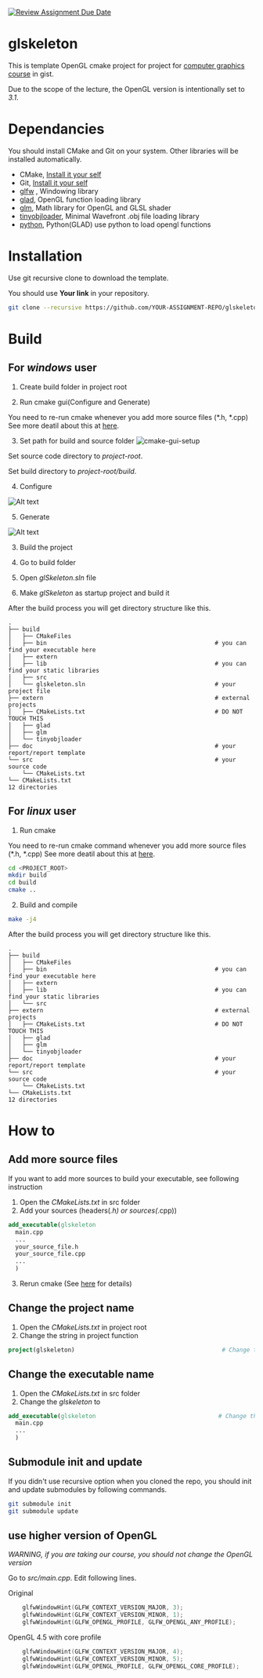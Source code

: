 [![Review Assignment Due Date](https://classroom.github.com/assets/deadline-readme-button-24ddc0f5d75046c5622901739e7c5dd533143b0c8e959d652212380cedb1ea36.svg)](https://classroom.github.com/a/ZFRn5Eo6)
# glskeleton

This is template OpenGL cmake project for project for [computer graphics course](https://cglab.gist.ac.kr/courses.html) in gist.

Due to the scope of the lecture, the OpenGL version is intentionally set to *3.1*.


# Dependancies

You should install CMake and Git on your system.
Other libraries will be installed automatically.
- CMake, [Install it your self](https://cmake.org/download/)
- Git, [Install it your self](https://git-scm.com/downloads)
- [glfw](https://github.com/glfw/glfw.git) , Windowing library 
- [glad](https://github.com/Dav1dde/glad.git), OpenGL function loading library
- [glm](https://github.com/g-truc/glm.git), Math library for OpenGL and GLSL shader
- [tinyobjloader](https://github.com/syoyo/tinyobjloader.git), Minimal Wavefront .obj file loading library
- [python](https://www.python.org/downloads/), Python(GLAD) use python to load opengl functions


# Installation

Use git recursive clone to download the template.

You should use **Your link** in your repository.
```sh
git clone --recursive https://github.com/YOUR-ASSIGNMENT-REPO/glskeleton.git
```


# Build

## For *windows* user

1. Create build folder in project root


2. Run cmake gui(Configure and Generate)

You need to re-run cmake whenever you add more source files (\*.h, \*.cpp)
See more deatil about this at [here](#add-more-source-files).


3. Set path for build and source folder
  ![cmake-gui-setup](doc/cmake-gui-setup.PNG)

Set source code directory to *project-root*.

Set build directory to *project-root/build*.

4. Configure

  ![Alt text](doc/cmake-configure.PNG)

5. Generate

  ![Alt text](doc/cmake-generate.PNG)

3. Build the project

  1. Go to build folder
  2. Open *glSkeleton.sln* file
  3. Make *glSkeleton* as startup project and build it


After the build process you will get directory structure like this.
```
.
├── build 
│   ├── CMakeFiles
│   ├── bin                                                # you can find your executable here
│   ├── extern
│   ├── lib                                                # you can find your static libraries
│   ├── src
│   └── glskeleton.sln                                     # your project file
├── extern                                                 # external projects
│   ├── CMakeLists.txt                                     # DO NOT TOUCH THIS
│   ├── glad
│   ├── glm
│   └── tinyobjloader
├── doc                                                    # your report/report template
└── src                                                    # your source code
    └── CMakeLists.txt
└── CMakeLists.txt
12 directories
```


## For *linux* user


1. Run cmake

You need to re-run cmake command whenever you add more source files (\*.h, \*.cpp)
See more deatil about this at [here](#add-more-source-files).
```sh
cd <PROJECT_ROOT>
mkdir build
cd build
cmake ..
```

2. Build and compile

```sh
make -j4
```


After the build process you will get directory structure like this.
```
.
├── build 
│   ├── CMakeFiles
│   ├── bin                                                # you can find your executable here
│   ├── extern
│   ├── lib                                                # you can find your static libraries
│   └── src
├── extern                                                 # external projects
│   ├── CMakeLists.txt                                     # DO NOT TOUCH THIS
│   ├── glad
│   ├── glm
│   └── tinyobjloader
├── doc                                                    # your report/report template
└── src                                                    # your source code
    └── CMakeLists.txt
└── CMakeLists.txt
12 directories
```



# How to

## Add more source files

If you want to add more sources to build your executable, see following instruction

1. Open the *CMakeLists.txt* in src folder
2. Add your sources (headers(*.h) or sources(*.cpp))

```cmake
add_executable(glskeleton
  main.cpp
  ...
  your_source_file.h
  your_source_file.cpp
  ...
  )
```

3. Rerun cmake (See [here](#build) for details)

## Change the project name

1. Open the *CMakeLists.txt* in project root
2. Change the string in project function

```cmake
project(glskeleton)                                          # Change this
```

## Change the executable name


1. Open the *CMakeLists.txt* in src folder
2. Change the *glskeleton* to 

```cmake
add_executable(glskeleton                                   # Change this word
  main.cpp
  ...
  )
```


## Submodule init and update


If you didn't use recursive option when you cloned the repo, you should init and update submodules by following commands.
```sh
git submodule init
git submodule update
```

## use higher version of OpenGL


_WARNING, if you are taking our course, you should not change the OpenGL version_

Go to *src/main.cpp*.
Edit following lines.

Original
```c++
    glfwWindowHint(GLFW_CONTEXT_VERSION_MAJOR, 3);
    glfwWindowHint(GLFW_CONTEXT_VERSION_MINOR, 1);
    glfwWindowHint(GLFW_OPENGL_PROFILE, GLFW_OPENGL_ANY_PROFILE);
```

OpenGL 4.5 with core profile
```c++
    glfwWindowHint(GLFW_CONTEXT_VERSION_MAJOR, 4);
    glfwWindowHint(GLFW_CONTEXT_VERSION_MINOR, 5);
    glfwWindowHint(GLFW_OPENGL_PROFILE, GLFW_OPENGL_CORE_PROFILE);
```
